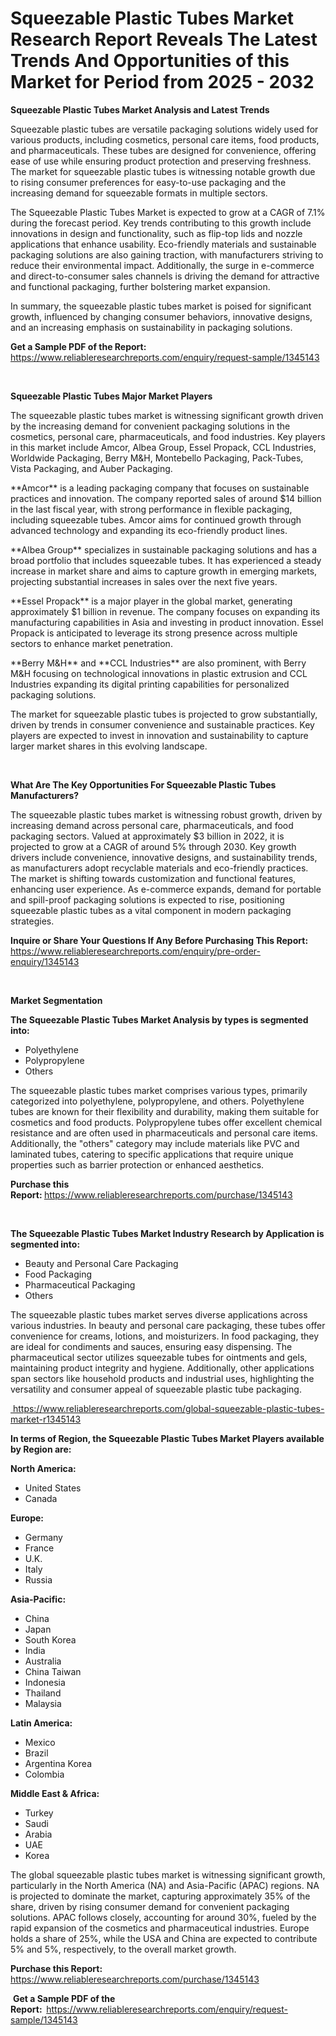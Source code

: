 <p><h1>Squeezable Plastic Tubes Market Research Report Reveals The Latest Trends And Opportunities of this Market for Period from 2025 - 2032</h1></p><p><strong>Squeezable Plastic Tubes Market Analysis and Latest Trends</strong></p>
<p><p>Squeezable plastic tubes are versatile packaging solutions widely used for various products, including cosmetics, personal care items, food products, and pharmaceuticals. These tubes are designed for convenience, offering ease of use while ensuring product protection and preserving freshness. The market for squeezable plastic tubes is witnessing notable growth due to rising consumer preferences for easy-to-use packaging and the increasing demand for squeezable formats in multiple sectors.</p><p>The Squeezable Plastic Tubes Market is expected to grow at a CAGR of 7.1% during the forecast period. Key trends contributing to this growth include innovations in design and functionality, such as flip-top lids and nozzle applications that enhance usability. Eco-friendly materials and sustainable packaging solutions are also gaining traction, with manufacturers striving to reduce their environmental impact. Additionally, the surge in e-commerce and direct-to-consumer sales channels is driving the demand for attractive and functional packaging, further bolstering market expansion.</p><p>In summary, the squeezable plastic tubes market is poised for significant growth, influenced by changing consumer behaviors, innovative designs, and an increasing emphasis on sustainability in packaging solutions.</p></p>
<p><strong>Get a Sample PDF of the Report:&nbsp;</strong> <a href="https://www.reliableresearchreports.com/enquiry/request-sample/1345143?utm_campaign=3130&utm_medium=2&utm_source=Github&utm_content=ia&utm_term=19042025&utm_id=squeezable-plastic-tubes">https://www.reliableresearchreports.com/enquiry/request-sample/1345143</a></p>
<p>&nbsp;</p>
<p><strong>Squeezable Plastic Tubes Major Market Players</strong></p>
<p><p>The squeezable plastic tubes market is witnessing significant growth driven by the increasing demand for convenient packaging solutions in the cosmetics, personal care, pharmaceuticals, and food industries. Key players in this market include Amcor, Albea Group, Essel Propack, CCL Industries, Worldwide Packaging, Berry M&H, Montebello Packaging, Pack-Tubes, Vista Packaging, and Auber Packaging.</p><p>**Amcor** is a leading packaging company that focuses on sustainable practices and innovation. The company reported sales of around $14 billion in the last fiscal year, with strong performance in flexible packaging, including squeezable tubes. Amcor aims for continued growth through advanced technology and expanding its eco-friendly product lines.</p><p>**Albea Group** specializes in sustainable packaging solutions and has a broad portfolio that includes squeezable tubes. It has experienced a steady increase in market share and aims to capture growth in emerging markets, projecting substantial increases in sales over the next five years.</p><p>**Essel Propack** is a major player in the global market, generating approximately $1 billion in revenue. The company focuses on expanding its manufacturing capabilities in Asia and investing in product innovation. Essel Propack is anticipated to leverage its strong presence across multiple sectors to enhance market penetration.</p><p>**Berry M&H** and **CCL Industries** are also prominent, with Berry M&H focusing on technological innovations in plastic extrusion and CCL Industries expanding its digital printing capabilities for personalized packaging solutions.</p><p>The market for squeezable plastic tubes is projected to grow substantially, driven by trends in consumer convenience and sustainable practices. Key players are expected to invest in innovation and sustainability to capture larger market shares in this evolving landscape.</p></p>
<p>&nbsp;</p>
<p><strong>What Are The Key Opportunities For Squeezable Plastic Tubes Manufacturers?</strong></p>
<p><p>The squeezable plastic tubes market is witnessing robust growth, driven by increasing demand across personal care, pharmaceuticals, and food packaging sectors. Valued at approximately $3 billion in 2022, it is projected to grow at a CAGR of around 5% through 2030. Key growth drivers include convenience, innovative designs, and sustainability trends, as manufacturers adopt recyclable materials and eco-friendly practices. The market is shifting towards customization and functional features, enhancing user experience. As e-commerce expands, demand for portable and spill-proof packaging solutions is expected to rise, positioning squeezable plastic tubes as a vital component in modern packaging strategies.</p></p>
<p><strong>Inquire or Share Your Questions If Any Before Purchasing This Report:</strong> <a href="https://www.reliableresearchreports.com/enquiry/pre-order-enquiry/1345143?utm_campaign=3130&utm_medium=2&utm_source=Github&utm_content=ia&utm_term=19042025&utm_id=squeezable-plastic-tubes">https://www.reliableresearchreports.com/enquiry/pre-order-enquiry/1345143</a></p>
<p>&nbsp;</p>
<p><strong>Market Segmentation</strong></p>
<p><strong>The Squeezable Plastic Tubes Market Analysis by types is segmented into:</strong></p>
<p><ul><li>Polyethylene</li><li>Polypropylene</li><li>Others</li></ul></p>
<p><p>The squeezable plastic tubes market comprises various types, primarily categorized into polyethylene, polypropylene, and others. Polyethylene tubes are known for their flexibility and durability, making them suitable for cosmetics and food products. Polypropylene tubes offer excellent chemical resistance and are often used in pharmaceuticals and personal care items. Additionally, the "others" category may include materials like PVC and laminated tubes, catering to specific applications that require unique properties such as barrier protection or enhanced aesthetics.</p></p>
<p><strong>Purchase this Report:&nbsp;</strong><a href="https://www.reliableresearchreports.com/purchase/1345143?utm_campaign=3130&utm_medium=2&utm_source=Github&utm_content=ia&utm_term=19042025&utm_id=squeezable-plastic-tubes">https://www.reliableresearchreports.com/purchase/1345143</a></p>
<p>&nbsp;</p>
<p><strong>The Squeezable Plastic Tubes Market Industry Research by Application is segmented into:</strong></p>
<p><ul><li>Beauty and Personal Care Packaging</li><li>Food Packaging</li><li>Pharmaceutical Packaging</li><li>Others</li></ul></p>
<p><p>The squeezable plastic tubes market serves diverse applications across various industries. In beauty and personal care packaging, these tubes offer convenience for creams, lotions, and moisturizers. In food packaging, they are ideal for condiments and sauces, ensuring easy dispensing. The pharmaceutical sector utilizes squeezable tubes for ointments and gels, maintaining product integrity and hygiene. Additionally, other applications span sectors like household products and industrial uses, highlighting the versatility and consumer appeal of squeezable plastic tube packaging.</p></p>
<p><a href="https://www.reliableresearchreports.com/global-squeezable-plastic-tubes-market-r1345143?utm_campaign=3130&utm_medium=2&utm_source=Github&utm_content=ia&utm_term=19042025&utm_id=squeezable-plastic-tubes">&nbsp;https://www.reliableresearchreports.com/global-squeezable-plastic-tubes-market-r1345143</a></p>
<p><strong>In terms of Region, the Squeezable Plastic Tubes Market Players available by Region are:</strong></p>
<p>
    <p> <strong> North America: </strong>
        <ul>
            <li>United States</li>
            <li>Canada</li>
        </ul>
        </p> 
    <p> <strong> Europe: </strong>
        <ul>
            <li>Germany</li>
            <li>France</li>
            <li>U.K.</li>
            <li>Italy</li>
            <li>Russia</li>
        </ul>
        </p> 
    <p> <strong> Asia-Pacific: </strong>
        <ul>
            <li>China</li>
            <li>Japan</li>
            <li>South Korea</li>
            <li>India</li>
            <li>Australia</li>
            <li>China Taiwan</li>
            <li>Indonesia</li>
            <li>Thailand</li>
            <li>Malaysia</li>
        </ul>
        </p> 
    <p> <strong> Latin America: </strong>
        <ul>
            <li>Mexico</li>
            <li>Brazil</li>
            <li>Argentina Korea</li>
            <li>Colombia</li>
        </ul>
        </p> 
    <p> <strong> Middle East & Africa: </strong>
        <ul>
            <li>Turkey</li>
            <li>Saudi</li>
            <li>Arabia</li>
            <li>UAE</li>
            <li>Korea</li>
        </ul>
    </p>
    </p>
<p><p>The global squeezable plastic tubes market is witnessing significant growth, particularly in the North America (NA) and Asia-Pacific (APAC) regions. NA is projected to dominate the market, capturing approximately 35% of the share, driven by rising consumer demand for convenient packaging solutions. APAC follows closely, accounting for around 30%, fueled by the rapid expansion of the cosmetics and pharmaceutical industries. Europe holds a share of 25%, while the USA and China are expected to contribute 5% and 5%, respectively, to the overall market growth.</p></p>
<p><strong>Purchase this Report: </strong><a href="https://www.reliableresearchreports.com/purchase/1345143?utm_campaign=3130&utm_medium=2&utm_source=Github&utm_content=ia&utm_term=19042025&utm_id=squeezable-plastic-tubes">https://www.reliableresearchreports.com/purchase/1345143</a></p>
<p>&nbsp;<strong>Get a Sample PDF of the Report:&nbsp;&nbsp;</strong><a href="https://www.reliableresearchreports.com/enquiry/request-sample/1345143?utm_campaign=3130&utm_medium=2&utm_source=Github&utm_content=ia&utm_term=19042025&utm_id=squeezable-plastic-tubes">https://www.reliableresearchreports.com/enquiry/request-sample/1345143</a></p>
<p><strong></strong></p>
<p><p></p><p></p><p></p></p>